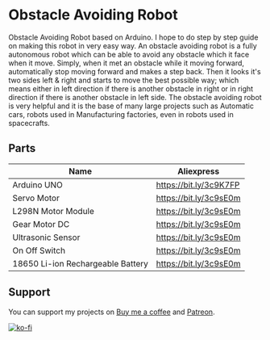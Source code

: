 # Obstacle Avoiding Robot

Obstacle Avoiding Robot based on Arduino. I hope to do step by step guide on making this robot in very easy way. An obstacle avoiding robot is a fully autonomous robot which can be able to avoid any obstacle which it face when it move. Simply, when it met an obstacle while it moving forward, automatically stop moving forward and makes a step back. Then it looks it's two sides left & right and starts to move the best possible way; which means either in left direction if there is another obstacle in right or in right direction if there is another obstacle in left side. The obstacle avoiding robot is very helpful and it is the base of many large projects such as Automatic cars, robots used in Manufacturing factories, even in robots used in spacecrafts.


## Parts

|   Name    |  Aliexpress  |
|   ------- | ------------  |
| Arduino UNO | https://bit.ly/3c9K7FP |
| Servo Motor  | https://bit.ly/3c9sE0m |
| L298N Motor Module   | https://bit.ly/3c9sE0m |
| Gear Motor DC  | https://bit.ly/3c9sE0m |
| Ultrasonic Sensor  | https://bit.ly/3c9sE0m |
| On Off Switch  | https://bit.ly/3c9sE0m |
| 18650 Li-ion Rechargeable Battery  | https://bit.ly/3c9sE0m |


## Support
You can support my projects on [Buy me a coffee](https://www.buymeacoffee.com/pramuditharidma) and [Patreon](https://patreon.com/mercurylabs?utm_medium=unknown&utm_source=join_link&utm_campaign=creatorshare_creator&utm_content=copyLink).

[![ko-fi](https://ko-fi.com/img/githubbutton_sm.svg)](https://ko-fi.com/N4N1ZJHWO)
